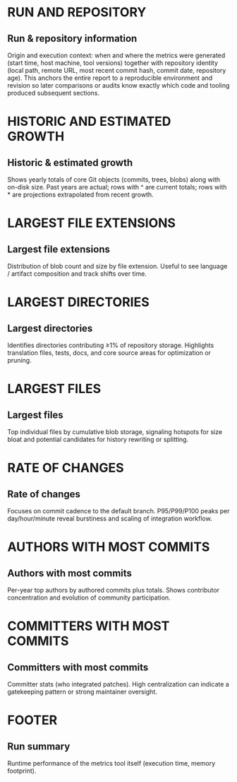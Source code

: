 # RUN AND REPOSITORY
## Run & repository information
Origin and execution context: when and where the metrics were generated (start time, host machine, tool versions) together with repository identity (local path, remote URL, most recent commit hash, commit date, repository age). This anchors the entire report to a reproducible environment and revision so later comparisons or audits know exactly which code and tooling produced subsequent sections.

# HISTORIC AND ESTIMATED GROWTH
## Historic & estimated growth
Shows yearly totals of core Git objects (commits, trees, blobs) along with on-disk size. Past years are actual; rows with ^ are current totals; rows with * are projections extrapolated from recent growth.

# LARGEST FILE EXTENSIONS
## Largest file extensions
Distribution of blob count and size by file extension. Useful to see language / artifact composition and track shifts over time.

# LARGEST DIRECTORIES
## Largest directories
Identifies directories contributing ≥1% of repository storage. Highlights translation files, tests, docs, and core source areas for optimization or pruning.

# LARGEST FILES
## Largest files
Top individual files by cumulative blob storage, signaling hotspots for size bloat and potential candidates for history rewriting or splitting.

# RATE OF CHANGES
## Rate of changes
Focuses on commit cadence to the default branch. P95/P99/P100 peaks per day/hour/minute reveal burstiness and scaling of integration workflow.

# AUTHORS WITH MOST COMMITS
## Authors with most commits
Per-year top authors by authored commits plus totals. Shows contributor concentration and evolution of community participation.

# COMMITTERS WITH MOST COMMITS
## Committers with most commits
Committer stats (who integrated patches). High centralization can indicate a gatekeeping pattern or strong maintainer oversight.

# FOOTER
## Run summary
Runtime performance of the metrics tool itself (execution time, memory footprint).
